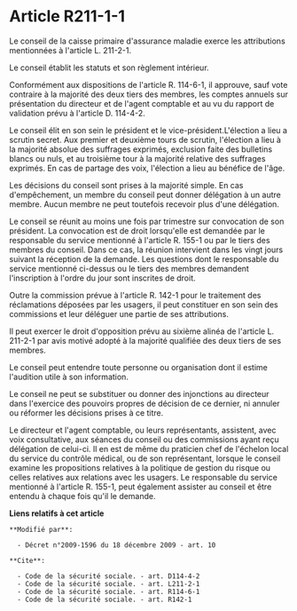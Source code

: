 # Article R211-1-1

Le conseil de la caisse primaire d'assurance maladie exerce les attributions mentionnées à l'article L. 211-2-1. 

Le conseil établit les statuts et son règlement intérieur. 

Conformément aux dispositions de l'article R. 114-6-1, il approuve, sauf vote contraire à la majorité des deux tiers des
membres, les comptes annuels sur présentation du directeur et de l'agent comptable et au vu du rapport de validation prévu à
l'article D. 114-4-2. 

Le conseil élit en son sein le président et le vice-président.L'élection a lieu a scrutin secret. Aux premier et deuxième
tours de scrutin, l'élection a lieu à la majorité absolue des suffrages exprimés, exclusion faite des bulletins blancs ou
nuls, et au troisième tour à la majorité relative des suffrages exprimés. En cas de partage des voix, l'élection a lieu au
bénéfice de l'âge. 

Les décisions du conseil sont prises à la majorité simple. En cas d'empêchement, un membre du conseil peut donner délégation
à un autre membre. Aucun membre ne peut toutefois recevoir plus d'une délégation. 

Le conseil se réunit au moins une fois par trimestre sur convocation de son président. La convocation est de droit
lorsqu'elle est demandée par le responsable du service mentionné à l'article R. 155-1 ou par le tiers des membres du conseil.
Dans ce cas, la réunion intervient dans les vingt jours suivant la réception de la demande. Les questions dont le responsable
du service mentionné ci-dessus ou le tiers des membres demandent l'inscription à l'ordre du jour sont inscrites de droit. 

Outre la commission prévue à l'article R. 142-1 pour le traitement des réclamations déposées par les usagers, il peut
constituer en son sein des commissions et leur déléguer une partie de ses attributions. 

Il peut exercer le droit d'opposition prévu au sixième alinéa de l'article L. 211-2-1 par avis motivé adopté à la majorité
qualifiée des deux tiers de ses membres. 

Le conseil peut entendre toute personne ou organisation dont il estime l'audition utile à son information. 

Le conseil ne peut se substituer ou donner des injonctions au directeur dans l'exercice des pouvoirs propres de décision de
ce dernier, ni annuler ou réformer les décisions prises à ce titre. 

Le directeur et l'agent comptable, ou leurs représentants, assistent, avec voix consultative, aux séances du conseil ou des
commissions ayant reçu délégation de celui-ci. Il en est de même du praticien chef de l'échelon local du service du contrôle
médical, ou de son représentant, lorsque le conseil examine les propositions relatives à la politique de gestion du risque ou
celles relatives aux relations avec les usagers. Le responsable du service mentionné à l'article R. 155-1, peut également
assister au conseil et être entendu à chaque fois qu'il le demande.

**Liens relatifs à cet article**

	**Modifié par**:

	  - Décret n°2009-1596 du 18 décembre 2009 - art. 10

	**Cite**:

	  - Code de la sécurité sociale. - art. D114-4-2
	  - Code de la sécurité sociale. - art. L211-2-1
	  - Code de la sécurité sociale. - art. R114-6-1
	  - Code de la sécurité sociale. - art. R142-1
